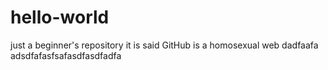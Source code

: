 # hello-world
just a beginner's repository
it is said GitHub is a homosexual web dadfaafa
 adsdfafasfsafasdfasdfadfa
